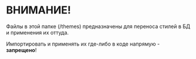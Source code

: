 # ВНИМАНИЕ!

Файлы в этой папке (/themes) предназначены для переноса стилей в БД и применения их оттуда.

Импортировать и применять их где-либо в коде напрямую - **запрещено**!
